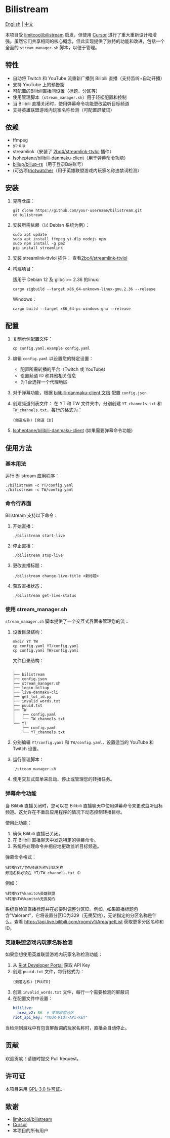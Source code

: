# Bilistream

[English](README.md) | [中文](README.zh_CN.md)

本项目受 [limitcool/bilistream](https://github.com/limitcool/bilistream) 启发，但使用 [Cursor](https://www.cursor.com/) 进行了重大重新设计和增强。虽然它们共享相同的核心概念，但此实现提供了独特的功能和改进，包括一个全面的 `stream_manager.sh` 脚本，以便于管理。

## 特性

- 自动将 Twitch 和 YouTube 流重新广播到 Bilibili 直播（支持监听+自动开播）
- 支持 YouTube 上的预告窗
- 可配置的Bilibili直播间设置（标题、分区等）
- 使用管理脚本（`stream_manager.sh`）用于轻松配置和控制
- 当 Bilibili 直播关闭时，使用弹幕命令功能更改监听目标频道
- 支持英雄联盟游戏内玩家名称检测（可配置屏蔽词）

## 依赖

- ffmpeg
- yt-dlp
- streamlink（安装了 [2bc4/streamlink-ttvlol](https://github.com/2bc4/streamlink-ttvlol) 插件）
- [Isoheptane/bilibili-danmaku-client](https://github.com/Isoheptane/bilibili-live-danmaku-cli)（用于弹幕命令功能）
- [biliup/biliup-rs](https://github.com/biliup/biliup-rs)（用于登录B站账号）
- (可选项)[riotwatcher](https://riot-watcher.readthedocs.io/en/latest/)（用于英雄联盟游戏内玩家名称违禁词检测）

## 安装

1. 克隆仓库：

   ```
   git clone https://github.com/your-username/bilistream.git
   cd bilistream
   ```
2. 安装所需依赖（以 Debian 系统为例）：

   ```
   sudo apt update
   sudo apt install ffmpeg yt-dlp nodejs npm
   sudo npm install -g pm2
   pip install streamlink
   ```
3. 安装 streamlink-ttvlol 插件：
   查看[2bc4/streamlink-ttvlol](https://github.com/2bc4/streamlink-ttvlol)
4. 构建项目：

   适用于 Debian 12 及 glibc >= 2.36 的linux:

   ```
   cargo zigbuild --target x86_64-unknown-linux-gnu.2.36 --release
   ```

   Windows：

   ```
   cargo build --target x86_64-pc-windows-gnu --release
   ```

## 配置

1. 复制示例配置文件：

   ```
   cp config.yaml.example config.yaml
   ```
2. 编辑 `config.yaml` 以设置您的特定设置：

   - 配置所需转播的平台（Twitch 或 YouTube）
   - 设置频道 ID 和其他相关信息
   - 为T台选择一个代理地区
3. 对于弹幕功能，根据 [bilibili-danmaku-client 文档](https://github.com/Isoheptane/bilibili-live-danmaku-cli) 配置 `config.json`
4. 创建频道列表文件：
   在 YT 和 TW 文件夹中，分别创建 `YT_channels.txt` 和 `TW_channels.txt`，每行的格式为：

   ```
   (频道名称) [频道 ID]
   ```
5. [Isoheptane/bilibili-danmaku-client](https://github.com/Isoheptane/bilibili-live-danmaku-cli) (如果需要弹幕命令功能)

## 使用方法

### 基本用法

运行 Bilistream 应用程序：

```
./bilistream -c YT/config.yaml
./bilistream -c TW/config.yaml
```

### 命令行界面

Bilistream 支持以下命令：

1. 开始直播：

   ```
   ./bilistream start-live
   ```
2. 停止直播：

   ```
   ./bilistream stop-live
   ```
3. 更改直播标题：

   ```
   ./bilistream change-live-title <新标题>
   ```
4. 获取直播状态：

   ```
   ./bilistream get-live-status
   ```

### 使用 stream_manager.sh

`stream_manager.sh` 脚本提供了一个交互式界面来管理您的流：

1. 设置目录结构：

   ```
   mkdir YT TW
   cp config.yaml YT/config.yaml
   cp config.yaml TW/config.yaml
   ```

   文件目录结构：

   ```
   .
   ├── bilistream
   ├── config.json
   ├── stream_manager.sh
   ├── login-biliup
   ├── live-danmaku-cli
   ├── get_lol_id.py
   ├── invalid_words.txt
   ├── puuid.txt
   ├── TW
   │   ├── config.yaml
   │   └── TW_channels.txt
   └── YT
       ├── config.yaml
       └── YT_channels.txt
   ```
2. 分别编辑 `YT/config.yaml` 和 `TW/config.yaml`，设置适当的 YouTube 和 Twitch 设置。
3. 运行管理脚本：

   ```
   ./stream_manager.sh
   ```
4. 使用交互式菜单来启动、停止或管理您的转播任务。

### 弹幕命令功能

当 Bilibili 直播关闭时，您可以在 Bilibili 直播聊天中使用弹幕命令来更改监听目标频道。这允许在不重启应用程序的情况下动态控制转播目标。

使用此功能：

1. 确保 Bilibili 直播已关闭。
2. 在 Bilibili 直播聊天中发送特定的弹幕命令。
3. 系统将处理命令并相应地更改监听目标频道。

弹幕命令格式：

```
%转播%YT/TW%频道名称%分区名称
频道名称必须在 YT/TW_channels.txt 中
```

例如：

```
%转播%YT%kamito%英雄联盟
%转播%TW%kamito%无畏契约
```

系统将检查直播标题并在必要时调整分区ID。例如，如果直播标题包含"Valorant"，它将设置分区ID为329（无畏契约），无论指定的分区名称是什么。查看 https://api.live.bilibili.com/room/v1/Area/getList 获取更多分区名称和ID。

### 英雄联盟游戏内玩家名称检测

如果您想使用英雄联盟游戏内玩家名称检测功能：

1. 从 [Riot Developer Portal](https://developer.riotgames.com/) 获取 API Key
2. 创建 `puuid.txt` 文件，每行格式为：
   ```
   (频道名称) [PUUID]
   ```
3. 创建 `invalid_words.txt` 文件，每行一个需要检测的屏蔽词
4. 在配置文件中设置：
   ```yaml
   bililive:
     area_v2: 86  # 英雄联盟分区
   riot_api_key: "YOUR-RIOT-API-KEY"
   ```

当检测到游戏中有包含屏蔽词的玩家名称时，直播会自动停止。

## 贡献

欢迎贡献！请随时提交 Pull Request。

## 许可证

本项目采用 [GPL-3.0 许可证](LICENSE)。

## 致谢

- [limitcool/bilistream](https://github.com/limitcool/bilistream)
- [Cursor](https://www.cursor.com/)
- 本项目的所有用户

